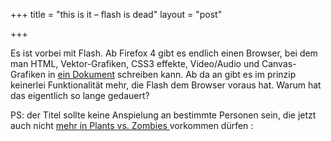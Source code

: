 +++
title = "this is it – flash is dead"
layout = "post"

+++

<p>Es ist vorbei mit Flash. Ab Firefox 4 gibt es endlich einen Browser, bei dem man HTML, Vektor-Grafiken, CSS3 effekte, Video/Audio und Canvas-Grafiken in <a href="http://hacks.mozilla.org/2010/07/firefox4-beta2/">ein Dokument</a> schreiben kann. Ab da an gibt es im prinzip keinerlei Funktionalität mehr, die Flash dem Browser voraus hat. Warum hat das eigentlich so lange gedauert?</p>
<p>PS: der Titel sollte keine Anspielung an bestimmte Personen sein, die jetzt auch nicht <a href="http://www.golem.de/1007/76802.html">mehr in Plants vs. Zombies </a>vorkommen dürfen <img src="/images/smilies/icon_smile.gif" alt=":D" class="wp-smiley" style="height: 1em; max-height: 1em;" /></p>
